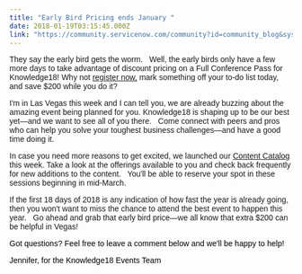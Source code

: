 ```yaml
---
title: "Early Bird Pricing ends January "
date: 2018-01-19T03:15:45.000Z
link: "https://community.servicenow.com/community?id=community_blog&sys_id=fa6c6ea1dbd0dbc01dcaf3231f9619d7"
---
```

<p><span style="font-family: 'Calibri Light',sans-serif;">They say the early bird gets the worm.   Well, the early birds only have a few more days to take advantage of discount pricing on a Full Conference Pass for Knowledge18! Why not </span><a href="https://knowledge.servicenow.com/?cid=com:b:k18=ebends"><span style="font-family: 'Calibri Light',sans-serif;">register now,</span></a><span style="font-family: 'Calibri Light',sans-serif;"> mark something off your to-do list today, and save $200 while you do it?</span></p><p></p><p><span style="font-family: 'Calibri Light',sans-serif;">I'm in Las Vegas this week and I can tell you, we are already buzzing about the amazing event being planned for you. Knowledge18 is shaping up to be our best yet—and we want to see all of you there.   Come connect with peers and pros who can help you solve your toughest business challenges—and have a good time doing it.</span></p><p></p><p><span style="font-family: 'Calibri Light',sans-serif;">In case you need more reasons to get excited, we launched our </span><a href="https://www.servicenowevents.com/servicenowknowledge18/event_session?cid=com:b:k18=ebends=cclive"><span style="font-family: 'Calibri Light',sans-serif;">Content Catalog</span></a><span style="font-family: 'Calibri Light',sans-serif;"> this week. Take a look at the offerings available to you and check back frequently for new additions to the content.   You'll be able to reserve your spot in these sessions beginning in mid-March.</span></p><p></p><p><span style="font-family: 'Calibri Light',sans-serif;">If the first 18 days of 2018 is any indication of how fast the year is already going, then you won't want to miss the chance to attend the best event to happen this year.   Go ahead and grab that early bird price—we all know that extra $200 can be helpful in Vegas!</span></p><p></p><p><span style="font-family: 'Calibri Light',sans-serif; color: black;">Got questions? Feel free to leave a comment below and we'll be happy to help!</span></p><p></p><p><span style="font-family: 'Calibri Light',sans-serif; color: black;">Jennifer, for the Knowledge18 Events Team</span></p>